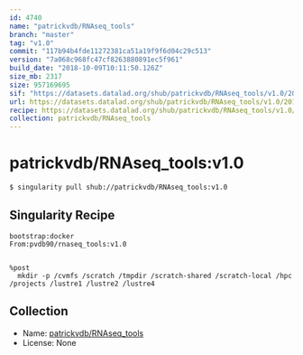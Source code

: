 ```yaml
---
id: 4740
name: "patrickvdb/RNAseq_tools"
branch: "master"
tag: "v1.0"
commit: "117b94b4fde11272381ca51a19f9f6d04c29c513"
version: "7a068c968fc47cf8263880891ec5f961"
build_date: "2018-10-09T10:11:50.126Z"
size_mb: 2317
size: 957169695
sif: "https://datasets.datalad.org/shub/patrickvdb/RNAseq_tools/v1.0/2018-10-09-117b94b4-7a068c96/7a068c968fc47cf8263880891ec5f961.simg"
url: https://datasets.datalad.org/shub/patrickvdb/RNAseq_tools/v1.0/2018-10-09-117b94b4-7a068c96/
recipe: https://datasets.datalad.org/shub/patrickvdb/RNAseq_tools/v1.0/2018-10-09-117b94b4-7a068c96/Singularity
collection: patrickvdb/RNAseq_tools
---
```


# patrickvdb/RNAseq_tools:v1.0

```bash
$ singularity pull shub://patrickvdb/RNAseq_tools:v1.0
```

## Singularity Recipe

```singularity
bootstrap:docker
From:pvdb90/rnaseq_tools:v1.0


%post
  mkdir -p /cvmfs /scratch /tmpdir /scratch-shared /scratch-local /hpc /projects /lustre1 /lustre2 /lustre4
```

## Collection

 - Name: [patrickvdb/RNAseq_tools](https://github.com/patrickvdb/RNAseq_tools)
 - License: None

